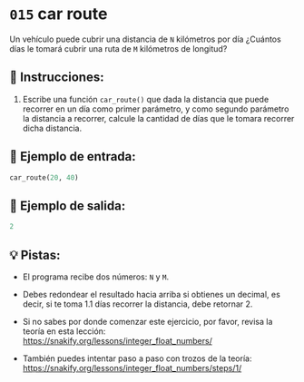 # `015` car route

Un vehículo puede cubrir una distancia de `N` kilómetros por día ¿Cuántos días le tomará cubrir una ruta de `M` kilómetros de longitud?

## 📝 Instrucciones:

1. Escribe una función `car_route()` que dada la distancia que puede recorrer en un día como primer parámetro, y como segundo parámetro la distancia a recorrer, calcule la cantidad de días que le tomara recorrer dicha distancia.

## 📎 Ejemplo de entrada:

```py
car_route(20, 40)
```

## 📎 Ejemplo de salida:

```py
2
```

## 💡 Pistas:

+ El programa recibe dos números: `N` y `M`.

+ Debes redondear el resultado hacia arriba si obtienes un decimal, es decir, si te toma 1.1 días recorrer la distancia, debe retornar 2.

+ Si no sabes por donde comenzar este ejercicio, por favor, revisa la teoría en esta lección: https://snakify.org/lessons/integer_float_numbers/

+ También puedes intentar paso a paso con trozos de la teoría: https://snakify.org/lessons/integer_float_numbers/steps/1/
